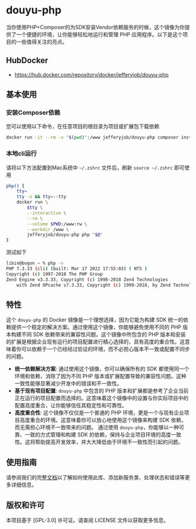 # douyu-php
当你使用PHP+Composer的为SDK安装Vendor依赖服务的时候，这个镜像为你提供了一个便捷的环境，让你能够轻松地运行和管理 PHP 应用程序。以下是这个项目的一些值得关注的亮点。

## HubDocker
- https://hub.docker.com/repository/docker/jefferyjob/douyu-php

## 基本使用

### 安装Composer依赖
您可以使用以下命令，在任意项目的根目录为项目或扩展包下载依赖
```bash
docker run -it --rm -v "$(pwd)":/www jefferyjob/douyu-php composer install
```

### 本地cli运行
请将以下方法配置到Mac系统中 `~/.zshrc` 文件后，刷新 `source ~/.zshrc` 即可使用
```bash
php() {
    tty=
    tty -s && tty=--tty
    docker run \
        $tty \
        --interactive \
        --rm \
        --volume $PWD:/www:rw \
        --workdir /www \
        jefferyjob/douyu-php php "$@"
}
```

测试如下
```bash
libin@bogon ~ % php -v
PHP 7.3.33 (cli) (built: Mar 17 2022 17:55:03) ( NTS )
Copyright (c) 1997-2018 The PHP Group
Zend Engine v3.3.33, Copyright (c) 1998-2018 Zend Technologies
    with Zend OPcache v7.3.33, Copyright (c) 1999-2018, by Zend Technologies
```

## 特性

这个 `douyu-php` 的 Docker 镜像是一个理想选择，因为它能为构建 SDK 统一的依赖提供一个稳定的解决方案。通过使用这个镜像，你能够避免使用不同的 PHP 版本构建不同 SDK 依赖带来的兼容性问题。这个镜像中所包含的 PHP 版本和安装的扩展是根据企业现有运行的项目配置进行精心选择的，具有高度的重合性。这意味着你可以依赖于一个已经经过验证的环境，而不必担心版本不一致或配置不同步的问题。
- **统一依赖解决方案**: 通过使用这个镜像，你可以确保所有的 SDK 都使用同一个环境和依赖，消除了因为不同 PHP 版本或扩展配置导致的兼容性问题。这种一致性能够显著减少开发中的错误和不一致性。
- **基于现有项目配置**: `douyu-php` 中包含的 PHP 版本和扩展都是参考了企业当前正在运行的项目配置而选择的。这意味着这个镜像中的设置与你实际项目中的配置高度重合，让你能够信任其稳定性和可靠性。
- **高度重合性**: 这个镜像不仅仅是一个普通的 PHP 环境，更是一个与现有企业项目高度重合的环境。这意味着你可以放心地使用这个镜像来构建 SDK 依赖，而无需担心环境不一致带来的问题。
通过使用 `douyu-php`，你能够以一种可靠、一致的方式管理和构建 SDK 的依赖，保持与企业项目环境的高度一致性。这将帮助提高开发效率，并大大降低由于环境不一致性而引起的问题。

## 使用指南
请参阅我们的完整[文档](docs)以了解如何使用此库、添加新服务类、处理状态和错误等更多详细信息。

## 版权和许可
本项目基于 [GPL-3.0] 许可证。请查阅 LICENSE 文件以获取更多信息。
